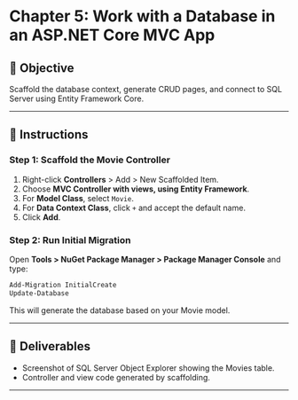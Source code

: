 # Chapter 5: Work with a Database in an ASP.NET Core MVC App

## 🎯 Objective
Scaffold the database context, generate CRUD pages, and connect to SQL Server using Entity Framework Core.

---

## 📝 Instructions

### Step 1: Scaffold the Movie Controller
1. Right-click **Controllers** > Add > New Scaffolded Item.
2. Choose **MVC Controller with views, using Entity Framework**.
3. For **Model Class**, select `Movie`.
4. For **Data Context Class**, click `+` and accept the default name.
5. Click **Add**.

### Step 2: Run Initial Migration
Open **Tools > NuGet Package Manager > Package Manager Console** and type:

```powershell
Add-Migration InitialCreate
Update-Database
```

This will generate the database based on your Movie model.

---

## 🧪 Deliverables
- Screenshot of SQL Server Object Explorer showing the Movies table.
- Controller and view code generated by scaffolding.

---
